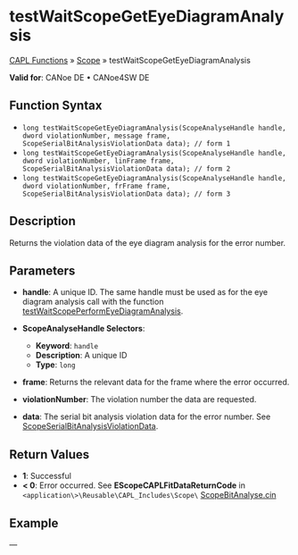 # testWaitScopeGetEyeDiagramAnalysis

[CAPL Functions](../../CAPLfunctions.md) » [Scope](../../Scope/CAPLfunctionsScopeOverview.md) » testWaitScopeGetEyeDiagramAnalysis

**Valid for**: CANoe DE • CANoe4SW DE

## Function Syntax

- `long testWaitScopeGetEyeDiagramAnalysis(ScopeAnalyseHandle handle, dword violationNumber, message frame, ScopeSerialBitAnalysisViolationData data); // form 1`
- `long testWaitScopeGetEyeDiagramAnalysis(ScopeAnalyseHandle handle, dword violationNumber, linFrame frame, ScopeSerialBitAnalysisViolationData data); // form 2`
- `long testWaitScopeGetEyeDiagramAnalysis(ScopeAnalyseHandle handle, dword violationNumber, frFrame frame, ScopeSerialBitAnalysisViolationData data); // form 3`

## Description

Returns the violation data of the eye diagram analysis for the error number.

## Parameters

- **handle**: A unique ID. The same handle must be used as for the eye diagram analysis call with the function [testWaitScopePerformEyeDiagramAnalysis](CAPLFunctionTestWaitScopePerformEyeDiagramAnalysis.md).

- **ScopeAnalyseHandle Selectors**:
  - **Keyword**: `handle`
  - **Description**: A unique ID
  - **Type**: `long`

- **frame**: Returns the relevant data for the frame where the error occurred.

- **violationNumber**: The violation number the data are requested.

- **data**: The serial bit analysis violation data for the error number. See [ScopeSerialBitAnalysisViolationData](../../Scope/Classes/CAPLfunctionScopeSerialBitAnalysisViolationData.md).

## Return Values

- **1**: Successful
- **\< 0**: Error occurred. See **EScopeCAPLFitDataReturnCode** in `<application\>\Reusable\CAPL_Includes\Scope\` [ScopeBitAnalyse.cin](javascript:startDemoLoader('"Reusable\\CAPL_Includes\\Scope"'))

## Example

—
